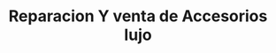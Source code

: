---
title: "Reparacion Y venta de Accesorios lujo"
url: /mercedario-pasto/reparacion-y-venta-de-accesorios-lujo/
shop: Schmuck
---